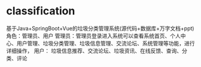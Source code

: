 # classification
基于Java+SpringBoot+Vue的垃圾分类管理系统(源代码+数据库+万字文档+ppt)角色：管理员、用户  管理员：管理员登录进入系统可以查看系统首页、个人中心、用户管理、垃圾分类管理、垃圾信息管理、交流论坛、系统管理等功能，进行详细操作，  用户： 垃圾信息推荐、交流论坛、垃圾资讯、在线反馈、查询、分类、评论
